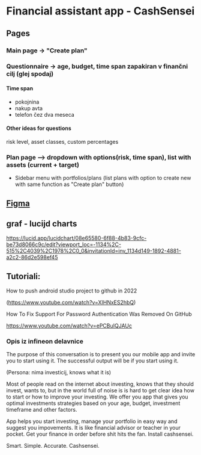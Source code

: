 # Financial assistant app - CashSensei

## Pages
### Main page -> "Create plan"

### Questionnaire -> age, budget, time span zapakiran v finančni cilj (glej spodaj)
#### Time span
- pokojnina
- nakup avta
- telefon čez dva meseca

#### Other ideas for questions
risk level, asset classes, custom percentages

### Plan page —> dropdown with options(risk, time span), list with assets (current + target)
- Sidebar menu with portfolios/plans (list plans with option to create new with same function as "Create plan" button)

## [Figma](https://www.figma.com/file/R1OqUWKKdN9H1ydhyqyGeF/Finance-Era%3A-Financial-Management-Mobile-App-(Community)?type=design&node-id=0-1&mode=design&t=JQ6s5jMKwHiMR6w2-0)

## graf - lucijd charts
https://lucid.app/lucidchart/08e65580-6f88-4b83-9cfc-be73d8066c9c/edit?viewport_loc=-1134%2C-515%2C4039%2C1978%2C0_0&invitationId=inv_1134d149-1892-4881-a2c2-86d2e598ef45

## Tutoriali:
How to push android studio project to github in 2022

(https://www.youtube.com/watch?v=XIHNxES2hbQ)

How To Fix Support For Password Authentication Was Removed On GitHub

https://www.youtube.com/watch?v=ePCBuIQJAUc

### Opis iz infineon delavnice

The purpose of this conversation is to present you our mobile app and invite you to start using it.
The successful output will be if you start using it.


(Persona: nima investicij, knows what it is)

Most of people read on the internet about investing, knows that they should invest, wants to, but in the world full of noise is is hard to get clear idea how to start or how to improve your investing.
We offer you app that gives you optimal investments strategies based on your age, budget, investment timeframe and other factors.

App helps you start investing, manage your portfolio in easy way and suggest you impovements.
It is like financial advisor or teacher in your pocket.
Get your finance in order before shit hits the fan.
Install cashsensei.

Smart. Simple. Accurate. Cashsensei.
